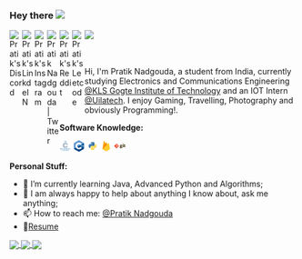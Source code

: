 ### Hey there <img src="https://media.giphy.com/media/hvRJCLFzcasrR4ia7z/giphy.gif" width="25px">
<a href="https://discord.gg/x9PuXu5">
  <img align="left" alt="Pratik's Discord" width="22px" src="https://cdn.jsdelivr.net/npm/simple-icons@v3/icons/discord.svg" />
</a>

<a href="https://www.linkedin.com/in/carbonautics/">
  <img align="left" alt="Pratik's LinkdeIN" width="22px" src="https://cdn.jsdelivr.net/npm/simple-icons@v3/icons/linkedin.svg" />
</a>

<a href="https://www.instagram.com/carbonautix/">
  <img align="left" alt="Pratik's Instagram" width="22px" src="https://cdn.jsdelivr.net/npm/simple-icons@v3/icons/instagram.svg" />
</a>

<a href="https://twitter.com/Carbonautix">
  <img align="left" alt="Pratik Nadgouda | Twitter" width="22px" src="https://cdn.jsdelivr.net/npm/simple-icons@v3/icons/twitter.svg" />
</a>
<a href="https://www.reddit.com/user/CarbonAutics">
  <img align="left" alt="Pratik's Reddit" width="22px" src="https://cdn.jsdelivr.net/npm/simple-icons@v3/icons/reddit.svg" />
</a>


<a href="https://leetcode.com/Carbonautics/">
  <img align="left" alt="Pratik's Leetcode" width="22px" src="https://cdn.jsdelivr.net/npm/simple-icons@v3/icons/leetcode.svg" />
</a>

![](https://visitor-badge.glitch.me/badge?page_id=carbonautics.PratikNadgouda)

<br />

Hi, I'm Pratik Nadgouda, a student from India, currently studying Electronics and Communications Engineering [@KLS Gogte Institute of Technology](https://git.edu/) and an IOT Intern [@Uilatech](https://uilatech.com/). I enjoy Gaming, Travelling, Photography and obviously Programming!.

**Software Knowledge:**

<code><img height="20" src="https://raw.githubusercontent.com/github/explore/80688e429a7d4ef2fca1e82350fe8e3517d3494d/topics/c/c.png"></code>
<code><img height="20" src="https://raw.githubusercontent.com/github/explore/80688e429a7d4ef2fca1e82350fe8e3517d3494d/topics/cpp/cpp.png"></code>
<code><img height="20" src="https://raw.githubusercontent.com/github/explore/80688e429a7d4ef2fca1e82350fe8e3517d3494d/topics/python/python.png"></code>
<code><img height="20" src="https://raw.githubusercontent.com/github/explore/80688e429a7d4ef2fca1e82350fe8e3517d3494d/topics/firebase/firebase.png"></code>
<code><img height="20" src="https://raw.githubusercontent.com/github/explore/80688e429a7d4ef2fca1e82350fe8e3517d3494d/topics/git/git.png"></code>


**Personal Stuff:**
- 🌱 I’m currently learning Java, Advanced Python and Algorithms;
- 💬 I am always happy to help about anything I know about, ask me anything;
- 📫 How to reach me: [@Pratik Nadgouda](https://twitter.com/Carbonautix)
- 📝[Resume](https://drive.google.com/file/d/1WDmYURKQMowAom6tz5FKFo6k9E__TSrg/view?usp=sharing)


<a href="https://github.com/anuraghazra/github-readme-stats">
  <img align="center" src="https://github-readme-stats.vercel.app/api?username=carbonautics&show_icons=true&theme=onedark" />
</a>
<a href="https://github.com/anuraghazra/github-readme-stats">
  <img align="center" src="https://github-readme-stats.vercel.app/api/wakatime?username=carbonautics&layout=compact&theme=onedark" />
</a>
<a href="https://github.com/anuraghazra/github-readme-stats">
  <img align="center" src="https://github-readme-stats.vercel.app/api/top-langs/?username=carbonautics&layout=compact&exclude_repo=Insurgency-server,dotfiles&theme=onedark" />
</a>